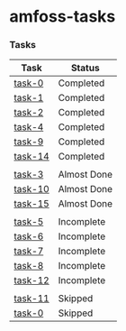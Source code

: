 # amfoss-tasks

### Tasks

| Task | Status |
|---------|-----|
| <a href="https://github.com/nikhilraj44/amfoss-tasks/tree/main/task-0"> task-0 </a> | Completed |
| <a href="https://github.com/nikhilraj44/amfoss-tasks/tree/main/task-1"> task-1 </a> | Completed |
| <a href="https://github.com/nikhilraj44/amfoss-tasks/tree/main/task-2"> task-2 </a> | Completed |
| <a href="https://github.com/nikhilraj44/amfoss-tasks/tree/main/task-4"> task-4 </a> | Completed |
| <a href="https://github.com/nikhilraj44/amfoss-tasks/tree/main/task-9"> task-9 </a> | Completed |
| <a href="https://github.com/nikhilraj44/amfoss-tasks/tree/main/task-14"> task-14 </a> | Completed |
| | |
| <a href="https://github.com/nikhilraj44/amfoss-tasks/tree/main/task-3"> task-3 </a> | Almost Done |
| <a href="https://github.com/nikhilraj44/amfoss-tasks/tree/main/task-10"> task-10 </a> | Almost Done |
| <a href="https://github.com/nikhilraj44/amfoss-tasks/blob/main/task-15"> task-15 </a> | Almost Done |
| | |
| <a href="https://github.com/nikhilraj44/amfoss-tasks/tree/main/task-5"> task-5 </a> | Incomplete |
| <a href="https://github.com/nikhilraj44/amfoss-tasks/tree/main/task-6"> task-6 </a> | Incomplete |
| <a href="https://github.com/nikhilraj44/amfoss-tasks/tree/main/task-7"> task-7 </a> | Incomplete |
| <a href="https://github.com/nikhilraj44/amfoss-tasks/tree/main/task-8"> task-8 </a> | Incomplete |
| <a href="https://github.com/nikhilraj44/amfoss-tasks/tree/main/task-12"> task-12 </a> | Incomplete |
| | |
| <a href="https://github.com/nikhilraj44/amfoss-tasks/tree/main/task-11"> task-11 </a> | Skipped |
| <a href="https://github.com/nikhilraj44/amfoss-tasks/tree/main/task-13"> task-0 </a> | Skipped |



